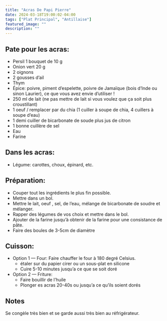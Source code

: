 ```yaml
---
title: "Acras De Papi Pierre"
date: 2024-03-18T19:00:02-04:00
tags: ["Plat Principal", "Antillaise"]
featured_image: ""
description: ""
---
```


## Pate pour les acras:

- Persil 1 bouquet de 10 g
- Onion vert 20 g
- 2 oignons
- 2 gousses d’ail
- Thym
- Épice: poivre,  piment d’espelette, poivre de Jamaïque (bois d’Inde ou sinon Laurier), ce que vous avez envie d’utiliser !
- 250 ml de lait (ne pas mettre de lait si vous voulez que ça soit plus croustillant)
- 1 oeuf / remplacer par du chia (1 cuiller à soupe de chia, 4 cuillers à soupe d’eau)
- 1 demi cuiller de bicarbonate de soude plus jus de citron
- 1 bonne cuillère de sel
- Eau
- Farine

## Dans les acras:

- Légume: carottes, choux, épinard, etc.

## Préparation:

- Couper tout les ingrédients le plus fin possible.
- Mettre dans un bol.
- Mettre le lait, oeuf , sel, de l’eau, mélange de bicarbonate de soudre et mélanger.
- Rapper des légumes de vos choix et mettre dans le bol.
- Ajouter de la farine jusqu’à obtenir de la farine pour une consistance de pâte.
- Faire des boules de 3-5cm de diamètre

## Cuisson:

- Option 1 — Four:  Faire chauffer le four à 180 degré Celsius.
    - étaler sur du papier cirer ou un sous-plat en silicone
    - Cuire 5-10 minutes jusqu’a ce que se soit doré
- Option 2 — Friture:
    - Faire bouillir de l’huile
    - Plonger es acras 20-40s ou jusqu’a ce qu’ils soient dorés

## Notes

Se congèle très bien et se garde aussi très bien au réfrigérateur.

